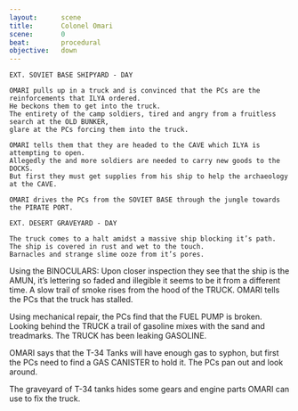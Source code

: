 ```yaml
---
layout:      scene
title:       Colonel Omari
scene:       0
beat:        procedural
objective:   down
---
```



~~~
EXT. SOVIET BASE SHIPYARD - DAY

OMARI pulls up in a truck and is convinced that the PCs are the reinforcements that ILYA ordered.
He beckons them to get into the truck.
The entirety of the camp soldiers, tired and angry from a fruitless search at the OLD BUNKER,
glare at the PCs forcing them into the truck.

OMARI tells them that they are headed to the CAVE which ILYA is attempting to open.
Allegedly the and more soldiers are needed to carry new goods to the DOCKS.
But first they must get supplies from his ship to help the archaeology at the CAVE.

OMARI drives the PCs from the SOVIET BASE through the jungle towards the PIRATE PORT.

EXT. DESERT GRAVEYARD - DAY

The truck comes to a halt amidst a massive ship blocking it’s path.
The ship is covered in rust and wet to the touch.
Barnacles and strange slime ooze from it’s pores.
~~~

Using the BINOCULARS: Upon closer inspection they see that the ship is the AMUN,
it’s lettering so faded and illegible it seems to be it from a different time.
A slow trail of smoke rises from the hood of the TRUCK.
OMARI tells the PCs that the truck has stalled.

Using mechanical repair, the PCs find that the FUEL PUMP is broken.
Looking behind the TRUCK a trail of gasoline mixes with the sand and treadmarks.
The TRUCK has been leaking GASOLINE.

OMARI says that the T-34 Tanks will have enough gas to syphon,
but first the PCs need to find a GAS CANISTER to hold it.
The PCs pan out and look around.

The graveyard of T-34 tanks hides some gears and engine parts OMARI can use to fix the truck.



